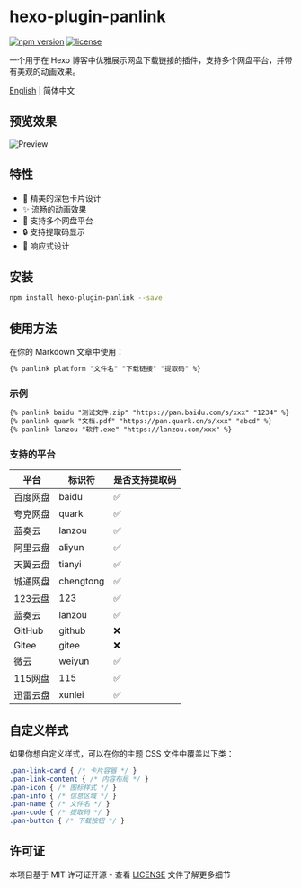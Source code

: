 # hexo-plugin-panlink

[![npm version](https://badge.fury.io/js/hexo-plugin-panlink.svg)](https://www.npmjs.com/package/hexo-plugin-panlink)
[![license](https://img.shields.io/github/license/sucooer/hexo-plugin-panlink)](https://github.com/sucooer/hexo-plugin-panlink/blob/main/LICENSE)

一个用于在 Hexo 博客中优雅展示网盘下载链接的插件，支持多个网盘平台，并带有美观的动画效果。

[English](./README_EN.md) | 简体中文

## 预览效果

![Preview](https://raw.githubusercontent.com/sucooer/hexo-plugin-panlink/main/preview.gif)

## 特性

- 🎨 精美的深色卡片设计
- ✨ 流畅的动画效果
- 🎯 支持多个网盘平台
- 🔒 支持提取码显示
- 📱 响应式设计

## 安装

```bash
npm install hexo-plugin-panlink --save
```

## 使用方法

在你的 Markdown 文章中使用：

```markdown
{% panlink platform "文件名" "下载链接" "提取码" %}
```

### 示例

```markdown
{% panlink baidu "测试文件.zip" "https://pan.baidu.com/s/xxx" "1234" %}
{% panlink quark "文档.pdf" "https://pan.quark.cn/s/xxx" "abcd" %}
{% panlink lanzou "软件.exe" "https://lanzou.com/xxx" %}
```

### 支持的平台

| 平台 | 标识符 | 是否支持提取码 |
|-----|-------|-------------|
| 百度网盘 | baidu | ✅ |
| 夸克网盘 | quark | ✅ |
| 蓝奏云 | lanzou | ✅ |
| 阿里云盘 | aliyun | ✅ |
| 天翼云盘 | tianyi | ✅ |
| 城通网盘 | chengtong | ✅ |
| 123云盘 | 123 | ✅ |
| 蓝奏云 | lanzou | ✅ |
| GitHub | github | ❌ |
| Gitee | gitee | ❌ |
| 微云 | weiyun | ✅ |
| 115网盘 | 115 | ✅ |
| 迅雷云盘 | xunlei | ✅ |
## 自定义样式

如果你想自定义样式，可以在你的主题 CSS 文件中覆盖以下类：

```css
.pan-link-card { /* 卡片容器 */ }
.pan-link-content { /* 内容布局 */ }
.pan-icon { /* 图标样式 */ }
.pan-info { /* 信息区域 */ }
.pan-name { /* 文件名 */ }
.pan-code { /* 提取码 */ }
.pan-button { /* 下载按钮 */ }
```

## 许可证

本项目基于 MIT 许可证开源 - 查看 [LICENSE](LICENSE) 文件了解更多细节